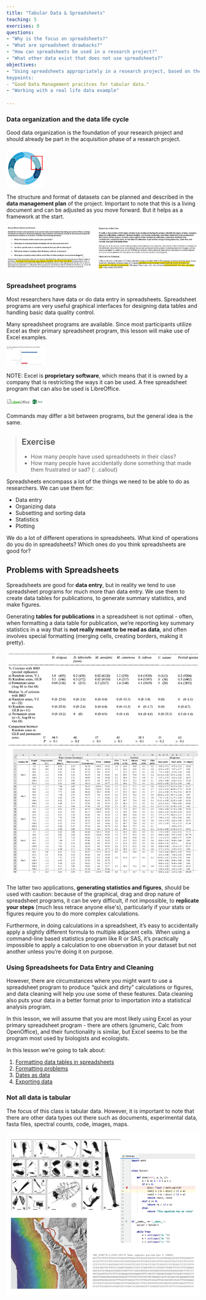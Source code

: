 ```yaml
---
title: "Tabular Data & Spreadsheets"
teaching: 5
exercises: 0
questions:
- "Why is the focus on spreadsheets?"
- "What are spreadsheet drawbacks?"
- "How can spreadsheets be used in a research project?"
- "What other data exist that does not use spreadsheets?"
objectives:
- "Using spreadsheets appropriately in a research project, based on their pro and cons
keypoints:
- "Good Data Management pracitces for tabular data."
- "Working with a real life data example"

---
```


### Data organization and the data life cycle

Good data organization is the foundation of your research project and should already be part in the acquisition phase of a research project. 

<img src="../fig/data-life-cycle-acquisition.png" alt="data-life-cycle-acquisition" style="zoom:10%;" />

The structure and format of datasets can be planned and described in the **data management plan** of the project. Important to note that this is a living document and can be adjusted as you move forward. But it helps as a framework at the start. 

![dmp-data-organization](../fig/dmp-data-organization.png)

### Spreadsheet programs

Most researchers have data or do data entry in spreadsheets. Spreadsheet programs are very useful graphical interfaces for designing data tables and handling basic data quality control. 

Many spreadsheet programs are available. Since most participants utilize Excel as their primary spreadsheet program, this lesson will make use of Excel examples.

<img src="../fig/survey-results-tools.png" alt="data-types" style="zoom:10%;" />



NOTE: Excel is **proprietary software**, which means that it is owned by a company that is restricting the ways it can be used. A free spreadsheet program that can also be used is LibreOffice.



<img src="../fig/libreoffice-excel.png" alt="data-types" style="zoom:10%;" />



Commands may differ a bit between programs, but the general idea is the same.

> ## Exercise
> - How many people have used spreadsheets in their class?
> - How many people have accidentally done something that made them frustrated or sad?
> {: .callout}

Spreadsheets encompass a lot of the things we need to be able to do as researchers. We can use them for:

- Data entry
- Organizing data
- Subsetting and sorting data
- Statistics
- Plotting

We do a lot of different operations in spreadsheets. What kind of operations do you do in spreadsheets? Which ones do you think spreadsheets are good for?


## Problems with Spreadsheets

Spreadsheets are good for **data entry**, but in reality we tend to use spreadsheet programs for much more than data entry. We use them to create data tables for publications, to generate summary statistics, and make figures.

Generating **tables for publications** in a spreadsheet is not optimal - often, when formatting a data table for publication, we’re reporting key summary statistics in a way that is **not really meant to be read as data**, and often involves special formatting (merging cells, creating borders, making it pretty). 

![publication-layout](../fig/layout-publication.png)

The latter two applications, **generating statistics and figures**, should be used with caution: because of the graphical, drag and drop nature of spreadsheet programs, it can be very difficult, if not impossible, to **replicate your steps** (much less retrace anyone else's), particularly if your stats or figures require you to do more complex calculations. 

Furthermore, in doing calculations in a spreadsheet, it’s easy to accidentally apply a slightly different formula to multiple adjacent cells. When using a  command-line based statistics program like R or SAS, it’s practically impossible to apply a calculation to one observation in your  dataset but not another unless you’re doing it on purpose. 

### Using Spreadsheets for Data Entry and Cleaning

However, there are circumstances where you might want to use a spreadsheet program to produce “quick and dirty” calculations or figures, and data cleaning will help you use some of these features. Data cleaning also puts your data in a better format prior to importation into a statistical analysis program. 

In this lesson, we will assume that you are most likely using Excel as your primary spreadsheet program - there are others (gnumeric, Calc from OpenOffice), and their functionality is similar, but Excel seems to be the program most used by biologists and ecologists.

In this lesson we're going to talk about:

1. [Formatting data tables in spreadsheets](../01-format-data/)
2. [Formatting problems](../02-common-mistakes/)
3. [Dates as data](../03-dates-as-data/)
5. [Exporting data](../05-exporting-data/)



### Not all data is tabular

The focus of this class is tabular data. However, it is important to note that there are other data types out there such as documents, experimental data, fasta files, spectral counts, code, images, maps. 

<img src="../fig/other-data-types.png" alt="data-types" style="zoom:0%;" />







